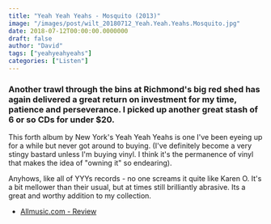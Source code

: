 ```yaml
---
title: "Yeah Yeah Yeahs - Mosquito (2013)"
image: "/images/post/wilt_20180712_Yeah.Yeah.Yeahs.Mosquito.jpg"
date: 2018-07-12T00:00:00.0000000
draft: false
author: "David"
tags: ["yeahyeahyeahs"]
categories: ["Listen"]
---
```

### Another trawl through the bins at Richmond's big red shed has again delivered a great return on investment for my time, patience and perseverance. I picked up another great stash of 6 or so CDs for under $20.  
  
This forth album by New York's Yeah Yeah Yeahs is one I've been eyeing up for a while but never got around to buying. (I've definitely become a very stingy bastard unless I'm buying vinyl. I think it's the permanence of vinyl that makes the idea of "owning it" so endearing).

 Anyhows, like all of YYYs records - no one screams it quite like Karen O. It's a bit mellower than their usual, but at times still brilliantly abrasive. Its a great and worthy addition to my collection.

-  [Allmusic.com - Review](https://www.allmusic.com/album/mosquito-mw0002480470)